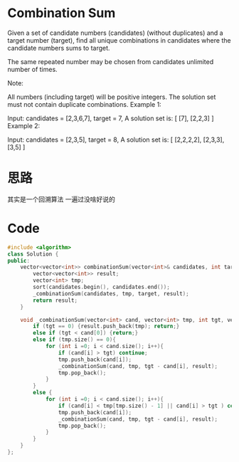 # Combination Sum
Given a set of candidate numbers (candidates) (without duplicates) and a target number (target), find all unique combinations in candidates where the candidate numbers sums to target.

The same repeated number may be chosen from candidates unlimited number of times.

Note:

All numbers (including target) will be positive integers.
The solution set must not contain duplicate combinations.
Example 1:

Input: candidates = [2,3,6,7], target = 7,
A solution set is:
[
  [7],
  [2,2,3]
]
Example 2:

Input: candidates = [2,3,5], target = 8,
A solution set is:
[
  [2,2,2,2],
  [2,3,3],
  [3,5]
]

# 思路
其实是一个回溯算法
一遍过没啥好说的

# Code
```c++
#include <algorithm>
class Solution {
public:
    vector<vector<int>> combinationSum(vector<int>& candidates, int target) {
        vector<vector<int>> result;
        vector<int> tmp;
        sort(candidates.begin(), candidates.end());
        _combinationSum(candidates, tmp, target, result);
        return result;
    }

    void _combinationSum(vector<int> cand, vector<int> tmp, int tgt, vector<vector<int>> & result) {
        if (tgt == 0) {result.push_back(tmp); return;}
        else if (tgt < cand[0]) {return;}
        else if (tmp.size() == 0){
            for (int i =0; i < cand.size(); i++){
                if (cand[i] > tgt) continue;
                tmp.push_back(cand[i]);
                _combinationSum(cand, tmp, tgt - cand[i], result);
                tmp.pop_back();
            }
        }
        else {
            for (int i =0; i < cand.size(); i++){
                if (cand[i] < tmp[tmp.size() - 1] || cand[i] > tgt ) continue;
                tmp.push_back(cand[i]);
                _combinationSum(cand, tmp, tgt - cand[i], result);
                tmp.pop_back();
            }
        }
    }
};
```